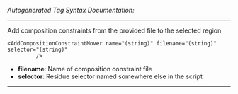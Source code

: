 _Autogenerated Tag Syntax Documentation:_

---
Add composition constraints from the provided file to the selected region

```
<AddCompositionConstraintMover name="(string)" filename="(string)" selector="(string)"
         />
```

-   **filename**: Name of composition constraint file
-   **selector**: Residue selector named somewhere else in the script

---
